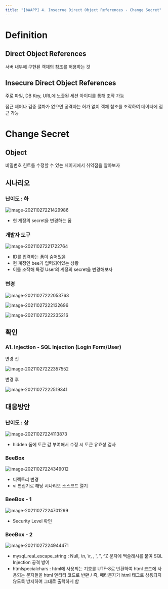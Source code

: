 ```yaml
---
title: "[bWAPP] 4. Insecrue Direct Object References - Change Secret"
---
```


# Definition 

## Direct Object References

서버 내부에 구현된 객체의 참조를 허용하는 것



## Insecure Direct Object References

주로 파일, DB Key, URL에 노출된 세션 아이디를 통해 조작 가능

접근 제어나 검증 절차가 없으면 공격자는 허가 없이 객체 참조를 조작하여 데이터에 접근 가능

# Change Secret

## Object

비밀번호 힌트를 수정할 수 있는 페이지에서 취약점을 알아보자



## 시나리오

### 난이도 : 하

![image-20211027221429986](https://raw.githubusercontent.com/EONION-TH3DB/image_repo/main/img/image-20211027221429986.png)

- 현 계정의 secret을 변경하는 폼

### 개발자 도구

![image-20211027221722764](https://raw.githubusercontent.com/EONION-TH3DB/image_repo/main/img/image-20211027221722764.png)

- ID를 입력하는 폼이 숨어있음
- 현 계정인 bee가 입력되어있는 상황
- 이를 조작해 특정 User의 계정의 secret을 변경해보자

### 변경

![image-20211027222053763](https://raw.githubusercontent.com/EONION-TH3DB/image_repo/main/img/image-20211027222053763.png)

![image-20211027222132696](https://raw.githubusercontent.com/EONION-TH3DB/image_repo/main/img/image-20211027222132696.png)

![image-20211027222235216](https://raw.githubusercontent.com/EONION-TH3DB/image_repo/main/img/image-20211027222235216.png)



## 확인

### A1. Injection - SQL Injection (Login Form/User)

변경 전

![image-20211027222357552](https://raw.githubusercontent.com/EONION-TH3DB/image_repo/main/img/image-20211027222357552.png)

변경 후

![image-20211027222519341](https://raw.githubusercontent.com/EONION-TH3DB/image_repo/main/img/image-20211027222519341.png)



## 대응방안

### 난이도 : 상

![image-20211027224113873](https://raw.githubusercontent.com/EONION-TH3DB/image_repo/main/img/image-20211027224113873.png)

- hidden 폼에 토큰 값 부여해서 수정 시 토큰 유효성 검사

### BeeBox

![image-20211027224349012](https://raw.githubusercontent.com/EONION-TH3DB/image_repo/main/img/image-20211027224349012.png)

- 디렉토리 변경
- vi 편집기로 해당 시나리오 소스코드 열기

### BeeBox - 1

![image-20211027224701299](https://raw.githubusercontent.com/EONION-TH3DB/image_repo/main/img/image-20211027224701299.png)

- Security Level 확인

### BeeBox - 2

![image-20211027224944471](https://raw.githubusercontent.com/EONION-TH3DB/image_repo/main/img/image-20211027224944471.png)

- mysql_real_escape_string : Null, \n, \r, \, ', ", ^Z 문자에 백슬래시를 붙여 SQL Injection 공격 방어
- htmlspecialchars : html에 사용되는 기호를 UTF-8로 반환하여 html 코드에 사용되는 문자들을 html 엔티티 코드로 반환 / 즉, 메타문자가 html 태그로 상용되지 않도록 방지하여 그대로 출력하게 함









